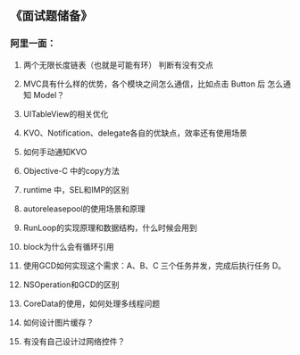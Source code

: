 ## 《面试题储备》

### 阿里一面：

1. 两个无限长度链表（也就是可能有环） 判断有没有交点

2. MVC具有什么样的优势，各个模块之间怎么通信，比如点击 Button 后 怎么通知 Model？

3. UITableView的相关优化

4. KVO、Notification、delegate各自的优缺点，效率还有使用场景

5. 如何手动通知KVO

6. Objective-C 中的copy方法

7. runtime 中，SEL和IMP的区别

8. autoreleasepool的使用场景和原理

9. RunLoop的实现原理和数据结构，什么时候会用到

10. block为什么会有循环引用

11. 使用GCD如何实现这个需求：A、B、C 三个任务并发，完成后执行任务 D。

12. NSOperation和GCD的区别

13. CoreData的使用，如何处理多线程问题

14. 如何设计图片缓存？

15. 有没有自己设计过网络控件？



